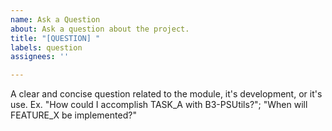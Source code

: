 ```yaml
---
name: Ask a Question
about: Ask a question about the project.
title: "[QUESTION] "
labels: question
assignees: ''

---
```


A clear and concise question related to the module, it's development, or it's use. Ex. "How could I accomplish TASK_A with B3-PSUtils?"; "When will FEATURE_X be implemented?"
